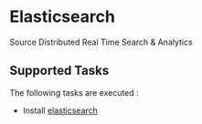 Elasticsearch
=============

Source Distributed Real Time Search & Analytics

Supported Tasks
-----------------

The following tasks are executed :

  - Install [elasticsearch](http://www.elasticsearch.org/)